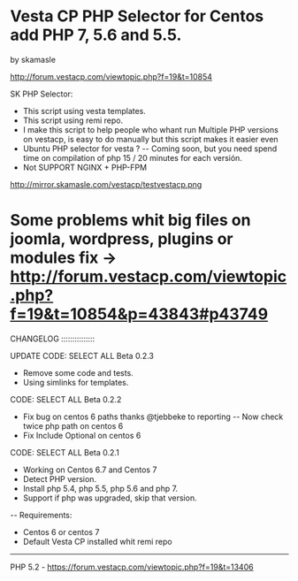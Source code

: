 # Vesta CP PHP Selector for Centos add PHP 7, 5.6 and 5.5.

by skamasle 

http://forum.vestacp.com/viewtopic.php?f=19&t=10854


SK PHP Selector:

- This script using vesta templates.
- This script using remi repo.
- I make this script to help people who whant run Multiple PHP versions on vestacp, is easy to do manually but this script makes it easier even
- Ubuntu PHP selector for vesta ?
-- Coming soon, but you need spend time on compilation of php 15 / 20 minutes for each versión.
- Not SUPPORT NGINX + PHP-FPM

http://mirror.skamasle.com/vestacp/testvestacp.png

# Some problems whit big files on joomla, wordpress, plugins or modules fix -> http://forum.vestacp.com/viewtopic.php?f=19&t=10854&p=43843#p43749


  CHANGELOG
:::::::::::::::

UPDATE 
CODE: SELECT ALL
Beta 0.2.3
- Remove some code and tests.
- Using simlinks for templates.


CODE: SELECT ALL
Beta 0.2.2
- Fix bug on centos 6 paths thanks @tjebbeke  to reporting
-- Now check twice php path on centos 6
- Fix Include Optional on centos  6


CODE: SELECT ALL
Beta 0.2.1
- Working on Centos 6.7 and Centos 7
- Detect PHP version.
- Install php 5.4, php 5.5, php 5.6 and php 7.
- Support if php was upgraded, skip that version.


-- Requirements:
- Centos 6 or centos 7
- Default Vesta CP installed whit remi repo

--------------------------------------------------------------------------------

PHP 5.2 - https://forum.vestacp.com/viewtopic.php?f=19&t=13406
